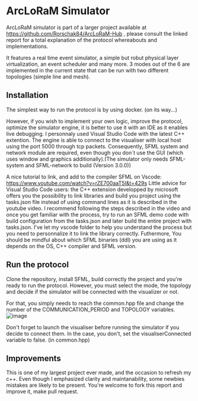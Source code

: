 # ArcLoRaM Simulator


ArcLoRaM simulator is part of a larger project available at  https://github.com/Rorschak84/ArcLoRaM-Hub , please consult the linked report for a total explanation of the protocol whereabouts and implementations.

It features a real time event simulator, a simple but robut physical layer virtualization, an event scheduler and many more.
3 modes out of the 6 are implemented in the current state that can be run with two different topologies (simple line and mesh).

## Installation

The simplest way to run the protocol is by using docker. 
(on its way...)

However, if you wish to implement your own logic, improve the protocol, optimize the simulator engine, it is better to use it with an IDE as it enables live debugging.
I personnaly used Visual Studio Code with the latest C++ extention.
The engine is able to connect to the visualiser with local host using the port 5000 through tcp packets.
Consequently, SFML system and network module are required, even though you don´t use the GUI (which uses window and graphics additionally).(The simulator only needs SFML-system and SFML-network to build (Version 3.0.0))

A nice tutorial to link, and add to the compiler SFML on Vscode:
https://www.youtube.com/watch?v=rZE700aaT5I&t=429s
Little advice for Visual Studio Code users: the C++ extension developped by microsoft offers you the possibility to link libraries and build you project using the tasks.json file instead of using command lines as it is described in the youtube video. I recommend following the steps described in the video and once you get familiar with the process, try to run an SFML demo code with build configuration from the tasks.json and later build the entire project with tasks.json.
I've let my vscode folder to help you understand the process but you need to personnalize it to link the library correctly. Futhermore, You should be mindful about which SFML binaries (ddl) you are using as it depends on the OS, C++ compiler and SFML version.

## Run the protocol
Clone the repository, install SFML, build correctly the project and you're ready to run the protocol.
However, you must select the mode, the topology and decide if the simulator will be connected with the visualizer or not.

For that, you simply needs to reach the common.hpp file and change the number of the COMMUNICATION_PERIOD and TOPOLOGY variables.
![image](https://github.com/user-attachments/assets/7284d9a0-f7c2-432e-a5fe-42ec557e1289)


Don't forget to launch the visualiser before running the simulator if you decide to connect them. In the case, you don't, set the visualiserConnected variable to false. (in common.hpp)


## Improvements

This is one of my largest project ever made, and the occasion to refresh my c++. Even though I emphasized clarity and maintanability, some newbies mistakes are likely to be present.
You're welcome to fork this report and improve it, make pull request.




